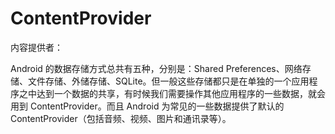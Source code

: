 # ContentProvider

内容提供者：

Android 的数据存储方式总共有五种，分别是：Shared Preferences、网络存储、文件存储、外储存储、SQLite。但一般这些存储都只是在单独的一个应用程序之中达到一个数据的共享，有时候我们需要操作其他应用程序的一些数据，就会用到 ContentProvider。而且 Android 为常见的一些数据提供了默认的 ContentProvider（包括音频、视频、图片和通讯录等）。